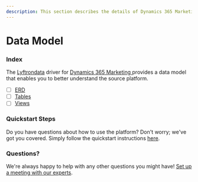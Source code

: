 ```yaml
---
description: This section describes the details of Dynamics 365 Marketing ERD, Tables, and Views.
---
```


# Data Model

### Index

The  [Lyftrondata](https://www.lyftrondata.com/) driver for [Dynamics 365 Marketing](https://www.lyftrondata.com/integration/dynamics-365-marketing/)[ ](https://www.lyftrondata.com/integration/dynamics-365-marketing/)provides a data model that enables you to better understand the source platform.

* [ ] [ERD](../../../marketing-analytics/dynamics-365-marketing/data-model/erd.md)
* [ ] [Tables](../../../marketing-analytics/dynamics-365-marketing/data-model/tables.md)
* [ ] [Views](../../../marketing-analytics/dynamics-365-marketing/data-model/views.md)

### Quickstart Steps

Do you have questions about how to use the platform? Don't worry; we've got you covered. Simply follow the quickstart instructions [here](../../../../quickstart-steps.md).

### Questions? <a href="#questions" id="questions"></a>

We're always happy to help with any other questions you might have! [Set up a meeting with our experts](https://www.lyftrondata.com/book-a-meeting/).

